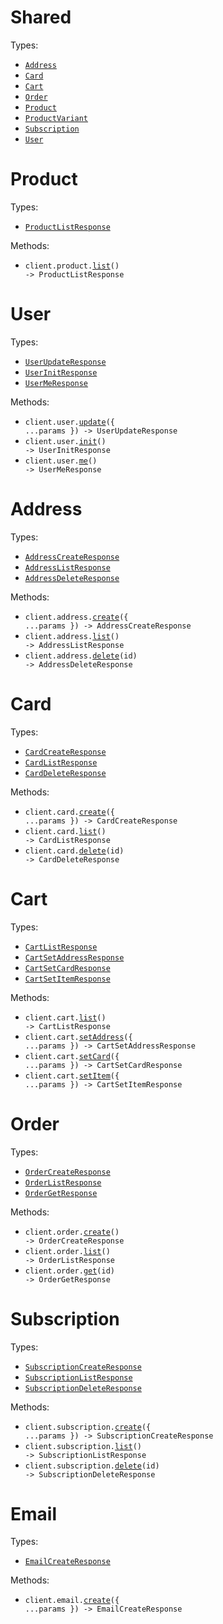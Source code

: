 # Shared

Types:

- <code><a href="./src/resources/shared.ts">Address</a></code>
- <code><a href="./src/resources/shared.ts">Card</a></code>
- <code><a href="./src/resources/shared.ts">Cart</a></code>
- <code><a href="./src/resources/shared.ts">Order</a></code>
- <code><a href="./src/resources/shared.ts">Product</a></code>
- <code><a href="./src/resources/shared.ts">ProductVariant</a></code>
- <code><a href="./src/resources/shared.ts">Subscription</a></code>
- <code><a href="./src/resources/shared.ts">User</a></code>

# Product

Types:

- <code><a href="./src/resources/product.ts">ProductListResponse</a></code>

Methods:

- <code title="get /product">client.product.<a href="./src/resources/product.ts">list</a>() -> ProductListResponse</code>

# User

Types:

- <code><a href="./src/resources/user.ts">UserUpdateResponse</a></code>
- <code><a href="./src/resources/user.ts">UserInitResponse</a></code>
- <code><a href="./src/resources/user.ts">UserMeResponse</a></code>

Methods:

- <code title="put /user/me">client.user.<a href="./src/resources/user.ts">update</a>({ ...params }) -> UserUpdateResponse</code>
- <code title="get /user/init">client.user.<a href="./src/resources/user.ts">init</a>() -> UserInitResponse</code>
- <code title="get /user/me">client.user.<a href="./src/resources/user.ts">me</a>() -> UserMeResponse</code>

# Address

Types:

- <code><a href="./src/resources/address.ts">AddressCreateResponse</a></code>
- <code><a href="./src/resources/address.ts">AddressListResponse</a></code>
- <code><a href="./src/resources/address.ts">AddressDeleteResponse</a></code>

Methods:

- <code title="post /address">client.address.<a href="./src/resources/address.ts">create</a>({ ...params }) -> AddressCreateResponse</code>
- <code title="get /address">client.address.<a href="./src/resources/address.ts">list</a>() -> AddressListResponse</code>
- <code title="delete /address/{id}">client.address.<a href="./src/resources/address.ts">delete</a>(id) -> AddressDeleteResponse</code>

# Card

Types:

- <code><a href="./src/resources/card.ts">CardCreateResponse</a></code>
- <code><a href="./src/resources/card.ts">CardListResponse</a></code>
- <code><a href="./src/resources/card.ts">CardDeleteResponse</a></code>

Methods:

- <code title="post /card">client.card.<a href="./src/resources/card.ts">create</a>({ ...params }) -> CardCreateResponse</code>
- <code title="get /card">client.card.<a href="./src/resources/card.ts">list</a>() -> CardListResponse</code>
- <code title="delete /card/{id}">client.card.<a href="./src/resources/card.ts">delete</a>(id) -> CardDeleteResponse</code>

# Cart

Types:

- <code><a href="./src/resources/cart.ts">CartListResponse</a></code>
- <code><a href="./src/resources/cart.ts">CartSetAddressResponse</a></code>
- <code><a href="./src/resources/cart.ts">CartSetCardResponse</a></code>
- <code><a href="./src/resources/cart.ts">CartSetItemResponse</a></code>

Methods:

- <code title="get /cart">client.cart.<a href="./src/resources/cart.ts">list</a>() -> CartListResponse</code>
- <code title="put /cart/address">client.cart.<a href="./src/resources/cart.ts">setAddress</a>({ ...params }) -> CartSetAddressResponse</code>
- <code title="put /cart/card">client.cart.<a href="./src/resources/cart.ts">setCard</a>({ ...params }) -> CartSetCardResponse</code>
- <code title="put /cart/item">client.cart.<a href="./src/resources/cart.ts">setItem</a>({ ...params }) -> CartSetItemResponse</code>

# Order

Types:

- <code><a href="./src/resources/order.ts">OrderCreateResponse</a></code>
- <code><a href="./src/resources/order.ts">OrderListResponse</a></code>
- <code><a href="./src/resources/order.ts">OrderGetResponse</a></code>

Methods:

- <code title="post /order">client.order.<a href="./src/resources/order.ts">create</a>() -> OrderCreateResponse</code>
- <code title="get /order">client.order.<a href="./src/resources/order.ts">list</a>() -> OrderListResponse</code>
- <code title="get /order/{id}">client.order.<a href="./src/resources/order.ts">get</a>(id) -> OrderGetResponse</code>

# Subscription

Types:

- <code><a href="./src/resources/subscription.ts">SubscriptionCreateResponse</a></code>
- <code><a href="./src/resources/subscription.ts">SubscriptionListResponse</a></code>
- <code><a href="./src/resources/subscription.ts">SubscriptionDeleteResponse</a></code>

Methods:

- <code title="put /subscription">client.subscription.<a href="./src/resources/subscription.ts">create</a>({ ...params }) -> SubscriptionCreateResponse</code>
- <code title="get /subscription">client.subscription.<a href="./src/resources/subscription.ts">list</a>() -> SubscriptionListResponse</code>
- <code title="delete /subscription/{id}">client.subscription.<a href="./src/resources/subscription.ts">delete</a>(id) -> SubscriptionDeleteResponse</code>

# Email

Types:

- <code><a href="./src/resources/email.ts">EmailCreateResponse</a></code>

Methods:

- <code title="post /email/subscription">client.email.<a href="./src/resources/email.ts">create</a>({ ...params }) -> EmailCreateResponse</code>
